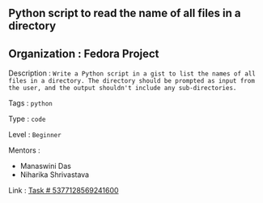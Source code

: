 ## Python script to read the name of all files in a directory

## Organization : Fedora Project

Description : ```Write a Python script in a gist to list the names of all files in a directory. The directory should be prompted as input from the user, and the output shouldn't include any sub-directories.```

Tags : `python`

Type : `code`

Level : `Beginner`

Mentors : 
   * Manaswini Das 
   * Niharika Shrivastava

Link : [Task # 5377128569241600](https://codein.withgoogle.com/tasks/5377128569241600/)